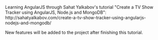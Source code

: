 <p>Learning AngularJS through Sahat Yalkabov's tutorial "Create a TV Show Tracker using AngularJS, Node.js and MongoDB": http://sahatyalkabov.com/create-a-tv-show-tracker-using-angularjs-nodejs-and-mongodb/</p>
<p>New features will be added to the project after finishing this tutorial.</p>